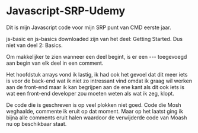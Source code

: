 # Javascript-SRP-Udemy
Dit is mijn Javascript code voor mijn SRP punt van CMD eerste jaar.

js-basic en js-basics downloaded zijn van het deel: Getting Started. Dus niet van deel 2: Basics.

Om makkelijker te zien wanneer een deel begint, is er een --- toegevoegd aan begin van elk deel in een comment.

Het hoofdstuk arrays vond ik lastig, ik had ook het gevoel dat dit meer iets is voor de back-end wat ik niet zo intressant vind omdat ik graag wil werken aan de front-end maar ik kan begrijpen aan de ene kant als dit ook iets is wat een front-end developer zou moeten weten als wat ik zeg, klopt.

De code die is geschreven is op veel plokken niet goed. Code die Mosh weghaalde, commente ik eruit op dat moment. Maar op het laatst ging ik bijna alle comments eruit halen waardoor de verwijderde code van Moash nu op beschikbaar staat. 